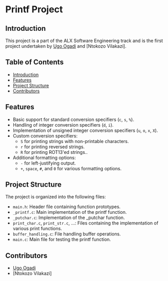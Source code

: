 # Printf Project

## Introduction

This project is a part of the ALX Software Engineering track and is the first project undertaken by [Ugo Ogadi](https://github.com/thisislaait) and [Ntokozo Vilakazi].

## Table of Contents

- [Introduction](#introduction)
- [Features](#features)
- [Project Structure](#project-structure)
- [Contributors](#contributors)

## Features

- Basic support for standard conversion specifiers (`c`, `s`, `%`).
- Handling of integer conversion specifiers (`d`, `i`).
- Implementation of unsigned integer conversion specifiers (`u`, `o`, `x`, `X`).
- Custom conversion specifiers:
  - `S` for printing strings with non-printable characters.
  - `r` for printing reversed strings.
  - `R` for printing ROT13'ed strings..
- Additional formatting options:
  - `-` for left-justifying output.
  - `+`, `space`, `#`, and `0` for various formatting options.

## Project Structure

The project is organized into the following files:

- `main.h`: Header file containing function prototypes.
- `_printf.c`: Main implementation of the printf function.
- `_putchar.c`: Implementation of the _putchar function.
- `print_char.c`, `print_str.c`, ...: Files containing the implementation of various print functions.
- `buffer_handling.c`: File handling buffer operations.
- `main.c`: Main file for testing the printf function.

## Contributors

- [Ugo Ogadi](https://github.com/thisislaait)
- [Ntokozo Vilakazi]

